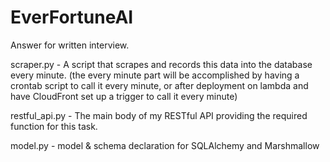 # EverFortuneAI
Answer for written interview.

scraper.py - A script that scrapes and records this data into the database every minute. (the every minute part will be accomplished by having a crontab script to call it every minute, or after deployment on lambda and have CloudFront set up a trigger to call it every minute)

restful_api.py - The main body of my RESTful API providing the required function for this task.

model.py - model & schema declaration for SQLAlchemy and Marshmallow
